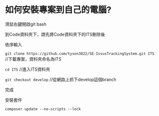 # 如何安裝專案到自己的電腦?
滑鼠右鍵開啟git bash

到Code資料夾下，請先將Code資料夾下的ITS刪除後

依序輸入

`git clone https://github.com/tyson3822/SE-IssusTrackingSystem.git ITS` //下載專案，資料夾命名為ITS

`cd ITS` //進入ITS資料夾

`git checkout develop` //從網路上抓下develop這個branch

完成

安裝套件

`composer update --no-scripts --lock`
